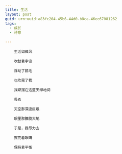 ```yaml
---
title: 生活
layout: post
guid: urn:uuid:a83fc204-45b6-44d0-b8ca-46ec67081262
tags:
  - 成长
  - 诗意
  
---
```



		生活如微风

		吹鼓着宇宙

		浮动了鹅毛

		也吹晃了我

		我踮摆在这蓝天绿地间

		畏着

		天空那深邃巨眼

		眼里那朦胧大地

		于是，我尽力去

		擦亮着眼睛	

		保持着平衡